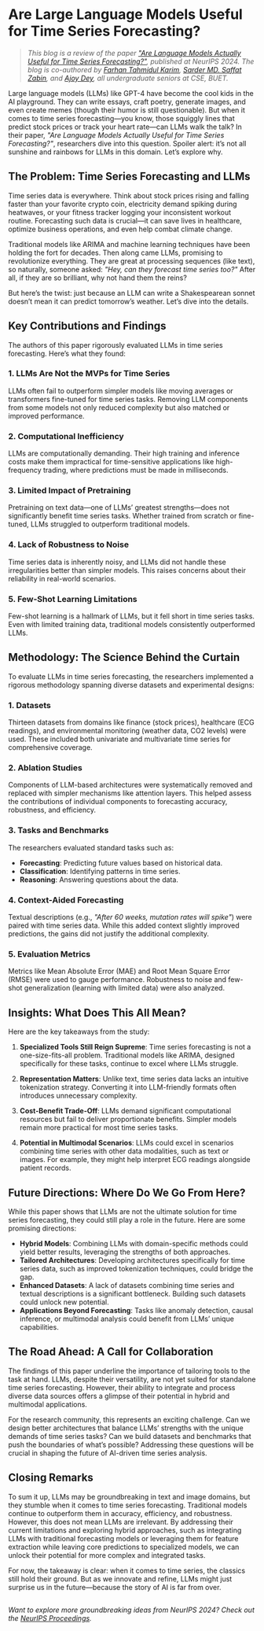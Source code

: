 # Are Large Language Models Useful for Time Series Forecasting?

> *This blog is a review of the paper ["Are Language Models Actually Useful for Time Series Forecasting?"](https://openreview.net/forum?id=DV15UbHCY1&noteId=Uu3HKxRnq3), published at NeurIPS 2024. The blog is co-authored by [Farhan Tahmidul Karim](https://github.com/farhanitrate35), [Sarder MD. Saffat Zabin](https://github.com/SaffatZabin-17), and [Ajoy Dey](https://github.com/ajoydey00001), all undergraduate seniors at CSE, BUET.*

Large language models (LLMs) like GPT-4 have become the cool kids in the AI playground. They can write essays, craft poetry, generate images, and even create memes (though their humor is still questionable). But when it comes to time series forecasting—you know, those squiggly lines that predict stock prices or track your heart rate—can LLMs walk the talk? In their paper, *"Are Language Models Actually Useful for Time Series Forecasting?"*, researchers dive into this question. Spoiler alert: it’s not all sunshine and rainbows for LLMs in this domain. Let’s explore why.

## The Problem: Time Series Forecasting and LLMs

Time series data is everywhere. Think about stock prices rising and falling faster than your favorite crypto coin, electricity demand spiking during heatwaves, or your fitness tracker logging your inconsistent workout routine. Forecasting such data is crucial—it can save lives in healthcare, optimize business operations, and even help combat climate change.

Traditional models like ARIMA and machine learning techniques have been holding the fort for decades. Then along came LLMs, promising to revolutionize everything. They are great at processing sequences (like text), so naturally, someone asked: *"Hey, can they forecast time series too?"* After all, if they are so brilliant, why not hand them the reins?

But here’s the twist: just because an LLM can write a Shakespearean sonnet doesn’t mean it can predict tomorrow’s weather. Let’s dive into the details.

## Key Contributions and Findings

The authors of this paper rigorously evaluated LLMs in time series forecasting. Here’s what they found:

### 1. LLMs Are Not the MVPs for Time Series
LLMs often fail to outperform simpler models like moving averages or transformers fine-tuned for time series tasks. Removing LLM components from some models not only reduced complexity but also matched or improved performance.

### 2. Computational Inefficiency
LLMs are computationally demanding. Their high training and inference costs make them impractical for time-sensitive applications like high-frequency trading, where predictions must be made in milliseconds.

### 3. Limited Impact of Pretraining
Pretraining on text data—one of LLMs’ greatest strengths—does not significantly benefit time series tasks. Whether trained from scratch or fine-tuned, LLMs struggled to outperform traditional models.

### 4. Lack of Robustness to Noise
Time series data is inherently noisy, and LLMs did not handle these irregularities better than simpler models. This raises concerns about their reliability in real-world scenarios.

### 5. Few-Shot Learning Limitations
Few-shot learning is a hallmark of LLMs, but it fell short in time series tasks. Even with limited training data, traditional models consistently outperformed LLMs.

## Methodology: The Science Behind the Curtain

To evaluate LLMs in time series forecasting, the researchers implemented a rigorous methodology spanning diverse datasets and experimental designs:

### 1. Datasets
Thirteen datasets from domains like finance (stock prices), healthcare (ECG readings), and environmental monitoring (weather data, CO2 levels) were used. These included both univariate and multivariate time series for comprehensive coverage.

### 2. Ablation Studies
Components of LLM-based architectures were systematically removed and replaced with simpler mechanisms like attention layers. This helped assess the contributions of individual components to forecasting accuracy, robustness, and efficiency.

### 3. Tasks and Benchmarks
The researchers evaluated standard tasks such as:
- **Forecasting**: Predicting future values based on historical data.
- **Classification**: Identifying patterns in time series.
- **Reasoning**: Answering questions about the data.

### 4. Context-Aided Forecasting
Textual descriptions (e.g., *"After 60 weeks, mutation rates will spike"*) were paired with time series data. While this added context slightly improved predictions, the gains did not justify the additional complexity.

### 5. Evaluation Metrics
Metrics like Mean Absolute Error (MAE) and Root Mean Square Error (RMSE) were used to gauge performance. Robustness to noise and few-shot generalization (learning with limited data) were also analyzed.

## Insights: What Does This All Mean?

Here are the key takeaways from the study:

1. **Specialized Tools Still Reign Supreme**: Time series forecasting is not a one-size-fits-all problem. Traditional models like ARIMA, designed specifically for these tasks, continue to excel where LLMs struggle.

2. **Representation Matters**: Unlike text, time series data lacks an intuitive tokenization strategy. Converting it into LLM-friendly formats often introduces unnecessary complexity.

3. **Cost-Benefit Trade-Off**: LLMs demand significant computational resources but fail to deliver proportionate benefits. Simpler models remain more practical for most time series tasks.

4. **Potential in Multimodal Scenarios**: LLMs could excel in scenarios combining time series with other data modalities, such as text or images. For example, they might help interpret ECG readings alongside patient records.

## Future Directions: Where Do We Go From Here?

While this paper shows that LLMs are not the ultimate solution for time series forecasting, they could still play a role in the future. Here are some promising directions:

- **Hybrid Models**: Combining LLMs with domain-specific methods could yield better results, leveraging the strengths of both approaches.
- **Tailored Architectures**: Developing architectures specifically for time series data, such as improved tokenization techniques, could bridge the gap.
- **Enhanced Datasets**: A lack of datasets combining time series and textual descriptions is a significant bottleneck. Building such datasets could unlock new potential.
- **Applications Beyond Forecasting**: Tasks like anomaly detection, causal inference, or multimodal analysis could benefit from LLMs’ unique capabilities.

## The Road Ahead: A Call for Collaboration

The findings of this paper underline the importance of tailoring tools to the task at hand. LLMs, despite their versatility, are not yet suited for standalone time series forecasting. However, their ability to integrate and process diverse data sources offers a glimpse of their potential in hybrid and multimodal applications.

For the research community, this represents an exciting challenge. Can we design better architectures that balance LLMs’ strengths with the unique demands of time series tasks? Can we build datasets and benchmarks that push the boundaries of what’s possible? Addressing these questions will be crucial in shaping the future of AI-driven time series analysis.

## Closing Remarks

To sum it up, LLMs may be groundbreaking in text and image domains, but they stumble when it comes to time series forecasting. Traditional models continue to outperform them in accuracy, efficiency, and robustness. However, this does not mean LLMs are irrelevant. By addressing their current limitations and exploring hybrid approaches, such as integrating LLMs with traditional forecasting models or leveraging them for feature extraction while leaving core predictions to specialized models, we can unlock their potential for more complex and integrated tasks.

For now, the takeaway is clear: when it comes to time series, the classics still hold their ground. But as we innovate and refine, LLMs might just surprise us in the future—because the story of AI is far from over.

##
*Want to explore more groundbreaking ideas from NeurIPS 2024? Check out the [NeurIPS Proceedings](https://openreview.net/group?id=NeurIPS.cc/2024/Conference#tab-accept-oral).*

